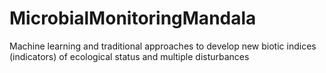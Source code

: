 # MicrobialMonitoringMandala
Machine learning and traditional approaches to develop new biotic indices (indicators) of ecological status and multiple disturbances 
